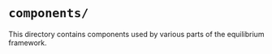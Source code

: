 # `components/`

This directory contains components used by various parts of the equilibrium framework.